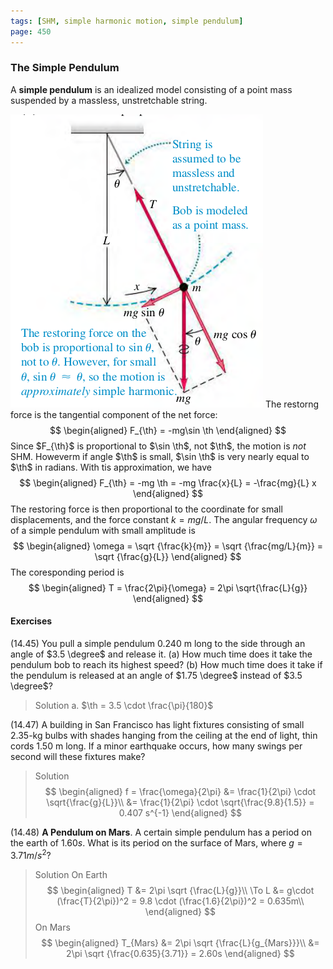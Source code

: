 ```yaml
---
tags: [SHM, simple harmonic motion, simple pendulum]
page: 450
---
```


### The Simple Pendulum
A **simple pendulum** is an idealized model consisting of a point mass suspended by a massless, unstretchable string.

![Graph](../assets/1404_simple_pendulum.png)
The restorng force is the tangential component of the net force:
$$
\begin{aligned}
F_{\th} = -mg\sin \th
\end{aligned}
$$
Since $F_{\th}$ is proportional to $\sin \th$, not $\th$, the motion is _not_ SHM. Howeverm if angle $\th$ is small, $\sin \th$ is very nearly equal to $\th$ in radians. With tis approximation, we have
$$
\begin{aligned}
F_{\th} = -mg \th = -mg \frac{x}{L} = -\frac{mg}{L} x
\end{aligned}
$$
The restoring force is then proportional to the coordinate for small displacements, and the force constant $k = mg/L$. The angular frequency $\omega$ of a simple pendulum with small amplitude is
$$
\begin{aligned}
\omega = \sqrt {\frac{k}{m}} = \sqrt {\frac{mg/L}{m}} = \sqrt {\frac{g}{L}}
\end{aligned}
$$
The coresponding period is
$$
\begin{aligned}
T = \frac{2\pi}{\omega} = 2\pi \sqrt{\frac{L}{g}}
\end{aligned}
$$

#### Exercises
(14.45) You pull a simple pendulum 0.240 m long to the side through an angle of $3.5 \degree$ and release it.
(a) How much time does it take the pendulum bob to reach its highest speed?
(b) How much time does it take if the pendulum is released at an angle of $1.75 \degree$ instead of $3.5 \degree$?
>Solution
a. $\th = 3.5 \cdot \frac{\pi}{180}$

(14.47) A building in San Francisco has light fixtures consisting of small 2.35-kg bulbs with shades hanging from the ceiling at the end of light, thin cords 1.50 m long. If a minor earthquake occurs, how many swings per second will these fixtures make?
>Solution
$$
\begin{aligned}
f = \frac{\omega}{2\pi} &= \frac{1}{2\pi} \cdot \sqrt{\frac{g}{L}}\\
&= \frac{1}{2\pi} \cdot \sqrt{\frac{9.8}{1.5}} = 0.407 s^{-1}
\end{aligned}
$$

(14.48) **A Pendulum on Mars**. A certain simple pendulum has a period on the earth of $1.60 s$. What is its period on the surface of Mars, where $g = 3.71 m/s^2$?
>Solution
On Earth
$$
\begin{aligned}
T &= 2\pi \sqrt {\frac{L}{g}}\\
\To L &= g\cdot (\frac{T}{2\pi})^2 = 9.8 \cdot (\frac{1.6}{2\pi})^2 = 0.635m\\
\end{aligned}
$$
On Mars
$$
\begin{aligned}
T_{Mars} &= 2\pi \sqrt {\frac{L}{g_{Mars}}}\\
&= 2\pi \sqrt {\frac{0.635}{3.71}} = 2.60s
\end{aligned}
$$
